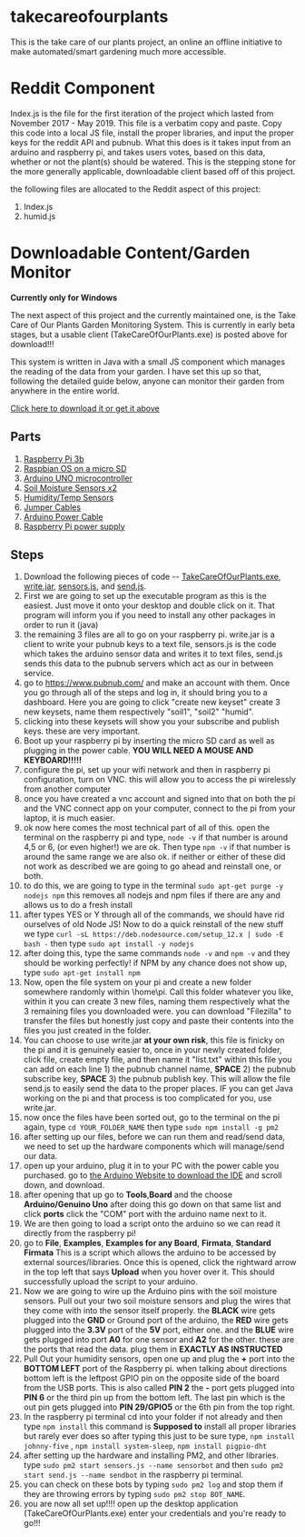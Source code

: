 # takecareofourplants

This is the take care of our plants project, an online an offline initiative to make automated/smart gardening much more accessible. 

# Reddit Component 

Index.js is the file for the first iteration of the project which lasted from November 2017 - May 2019. This file is a verbatim copy and paste. Copy this code into a local JS file, install the proper libraries, and input the proper keys for the reddit API and pubnub. What this does is it takes input from an arduino and raspberry pi, and takes users votes, based on this data, whether or not the plant(s) should be watered. This is the stepping stone for the more generally applicable, downloadable client based off of this project. 

the following files are allocated to the Reddit aspect of this project:
1) Index.js 
2) humid.js

# Downloadable Content/Garden Monitor
**Currently only for Windows**

The next aspect of this project and the currently maintained one, is the Take Care of Our Plants Garden Monitoring System. This is currently in early beta stages, but a usable client (TakeCareOfOurPlants.exe) is posted above for download!!! 

This system is written in Java with a small JS component which manages the reading of the data from your garden. I have set this up so that, following the detailed guide below, anyone can monitor their garden from anywhere in the entire world. 

[Click here to download it or get it above](https://github.com/cdoern/takecareofourplants/raw/master/TakeCareOfOurPlants.exe)

## Parts

1) [Raspberry Pi 3b](https://www.amazon.com/Raspberry-Pi-RASPBERRYPI3-MODB-1GB-Model-Motherboard/dp/B01N13X8V1/ref=sr_1_1_sspa?keywords=raspberry%2Bpi%2B3b&qid=1557795341&s=gateway&sr=8-1-spons&th=1)
2) [Raspbian OS on a micro SD](https://www.amazon.com/LoveRPi-Raspbian-MicroSD-Raspberry-8GB/dp/B017JKJEAU/ref=sr_1_1_sspa?keywords=micro+sd+card+8gb&qid=1557795387&s=gateway&sr=8-1-spons&psc=1)
3) [Arduino UNO microcontroller](https://www.amazon.com/Arduino-A000066-ARDUINO-UNO-R3/dp/B008GRTSV6/ref=sr_1_3?keywords=arduino+uno&qid=1557795434&s=gateway&sr=8-3)
4) [Soil Moisture Sensors x2](https://www.amazon.com/DFROBOT-Gravity-Capacitive-Corrosion-Resistant/dp/B01GHY0N4K/ref=sxts_sxwds-bia?keywords=dfrobot+soil+moisture&pd_rd_i=B01GHY0N4K&pd_rd_r=b0176d9b-4998-4f0d-8a48-b9b9501ad932&pd_rd_w=o8ZmZ&pd_rd_wg=aZlw2&pf_rd_p=f0479f98-a32d-45cd-9c12-7aaced42b1ec&pf_rd_r=KVE41CMEZ3ZXZ25PY2EK&qid=1557795487&s=gateway) 
5) [Humidity/Temp Sensors](https://www.amazon.com/HiLetgo-Temperature-Humidity-Arduino-Raspberry/dp/B01DKC2GQ0/ref=sr_1_3?keywords=dht11&qid=1557795511&s=gateway&sr=8-3)
6) [Jumper Cables](https://www.amazon.com/Elegoo-EL-CP-004-Multicolored-Breadboard-arduino/dp/B01EV70C78/ref=sr_1_1_sspa?keywords=arduino+cable&qid=1557795532&s=gateway&sr=8-1-spons&psc=1)
7) [Arduino Power Cable](https://www.amazon.com/AmazonBasics-USB-2-0-Cable-Male/dp/B00NH11KIK/ref=sr_1_3?keywords=arduino+cable&qid=1557795549&s=gateway&sr=8-3)
8) [Raspberry Pi power supply](https://www.amazon.com/CanaKit-Raspberry-Supply-Adapter-Listed/dp/B00MARDJZ4/ref=sr_1_4?keywords=raspberry+pi+power+cable&qid=1557795598&s=gateway&sr=8-4)

## Steps 

  1. Download the following pieces of code -- [TakeCareOfOurPlants.exe](https://github.com/cdoern/takecareofourplants/raw/master/TakeCareOfOurPlants.exe), [write.jar](https://github.com/cdoern/takecareofourplants/raw/master/write.jar), [sensors.js](https://github.com/cdoern/takecareofourplants/raw/master/sensors.js), and [send.js](https://github.com/cdoern/takecareofourplants/raw/master/send.js). 
  2. First we are going to set up the executable program as this is the easiest. Just move it onto your desktop and double click on it. That program will inform you if you need to install any other packages in order to run it (java)
  3. the remaining 3 files are all to go on your raspberry pi. write.jar is a client to write your pubnub keys to a text file, sensors.js is the code which takes the arduino sensor data and writes it to text files, send.js sends this data to the pubnub servers which act as our in between service. 
  4. go to https://www.pubnub.com/ and make an account with them. Once you go through all of the steps and log in, it should bring you to a dashboard. Here you are going to click "create new keyset" create 3 new keysets, name them respectively "soil1", "soil2" "humid".
  5. clicking into these keysets will show you your subscribe and publish keys. these are very important. 
  6. Boot up your raspberry pi by inserting the micro SD card as well as plugging in the power cable. **YOU WILL NEED A MOUSE AND KEYBOARD!!!!!**
  7. configure the pi, set up your wifi network and then in raspberry pi configuration, turn on VNC. this will allow you to access the pi wirelessly from another computer
  8. once you have created a vnc account and signed into that on both the pi and the VNC connect app on your computer, connect to the pi from your laptop, it is much easier.
  9. ok now here comes the most technical part of all of this. open the terminal on the raspberry pi and type, `node -v` if that number is around 4,5 or 6, (or even higher!) we are ok. Then type `npm -v` if that number is around the same range we are also ok. if neither or either of these did not work as described we are going to go ahead and reinstall one, or both. 
  10. to do this, we are going to type in the terminal `sudo apt-get purge -y nodejs npm` this removes all nodejs and npm files if there are any and allows us to do a fresh install
  11. after types YES or Y through all of the commands, we should have rid ourselves of old Node JS! Now to do a quick reinstall of the new stuff we type `curl -sL https://deb.nodesource.com/setup_12.x | sudo -E bash -` then type `sudo apt install -y nodejs`
  12. after doing this, type the same commands `node -v` and `npm -v` and they should be working perfectly! if NPM by any chance does not show up, type `sudo apt-get install npm`
  13. Now, open the file system on your pi and create a new folder somewhere randomly within \home\pi. Call this folder whatever you like, within it you can create 3 new files, naming them respectively what the 3 remaining files you downloaded were. you can download "Filezilla" to transfer the files but honestly just copy and paste their contents into the files you just created in the folder. 
  14. You can choose to use write.jar **at your own risk**, this file is finicky on the pi and it is genuinely easier to, once in your newly created folder, click file, create empty file, and then name it "list.txt" within this file you can add on each line 1) the pubnub channel name, **SPACE** 2) the pubnub subscribe key, **SPACE** 3) the pubnub publish key. This will allow the file send.js to easily send the data to the proper places. IF you can get Java working on the pi and that process is too complicated for you, use write.jar. 
  15. now once the files have been sorted out, go to the terminal on the pi again, type `cd YOUR_FOLDER_NAME` then type `sudo npm install -g pm2`
  16. after setting up our files, before we can run them and read/send data, we need to set up the hardware components which will manage/send our data. 
  17. open up your arduino, plug it in to your PC with the power cable you purchased. go to [the Arduino Website to download the IDE](https://www.arduino.cc/en/Main/Software) and scroll down, and download. 
  18. after opening that up go to **Tools**,**Board** and the choose **Arduino/Genuino Uno** after doing this go down on that same list and click **ports** click the "COM" port with the arduino name next to it. 
  19. We are then going to load a script onto the arduino so we can read it directly from the raspberry pi! 
  20. go to **File**, **Examples**, **Examples for any Board**, **Firmata**, **Standard Firmata** This is a script which allows the arduino to be accessed by external sources/libraries. Once this is opened, click the rightward arrow in the top left that says **Upload** when you hover over it. This should successfully upload the script to your arduino. 
  21. Now we are going to wire up the Arduino pins with the soil moisture sensors. Pull out your two soil moisture sensors and plug the wires that they come with into the sensor itself properly. the **BLACK** wire gets plugged into the **GND** or Ground port of the arduino, the **RED** wire gets plugged into the **3.3V** port of the **5V** port, either one. and the **BLUE** wire gets plugged into port **A0** for one sensor and **A2** for the other. these are the ports that read the data. plug them in **EXACTLY AS INSTRUCTED**
  22. Pull Out your humidity sensors, open one up and plug the **+** port into the **BOTTOM LEFT** port of the Raspberry pi. when talking about directions bottom left is the leftpost GPIO pin on the opposite side of the board from the USB ports. This is also called **PIN 2** the **-** port gets plugged into **PIN 6** or the third pin up from the bottom left. The last pin which is the out pin gets plugged into **PIN 29/GPIO5** or the 6th pin from the top right. 
  23. In the raspberry pi terminal cd into your folder if not already and then type `npm install` this command is __Supposed to__ install all proper libraries but rarely ever does so after typing this just to be sure type, `npm install johnny-five` , `npm install system-sleep`, `npm install pigpio-dht`
  24. after setting up the hardware and installing PM2, and other libraries. type `sudo pm2 start sensors.js --name sensorbot` and then `sudo pm2 start send.js --name sendbot` in the raspberry pi terminal. 
  25. you can check on these bots by typing `sudo pm2 log` and stop them if they are throwing errors by typing `sudo pm2 stop BOT_NAME`.
  26. you are now all set up!!!! open up the desktop application (TakeCareOfOurPlants.exe) enter your credentials and you're ready to go!!!
